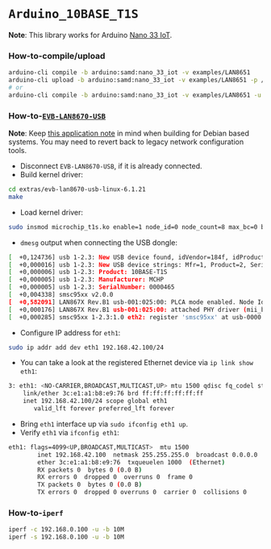 `Arduino_10BASE_T1S`
====================
**Note**: This library works for Arduino [Nano 33 IoT](https://store.arduino.cc/products/arduino-nano-33-iot).

### How-to-compile/upload
```bash
arduino-cli compile -b arduino:samd:nano_33_iot -v examples/LAN8651
arduino-cli upload -b arduino:samd:nano_33_iot -v examples/LAN8651 -p /dev/ttyACM0
# or
arduino-cli compile -b arduino:samd:nano_33_iot -v examples/LAN8651 -u -p /dev/ttyACM0
```

### How-to-[`EVB-LAN8670-USB`](https://www.microchip.com/en-us/development-tool/EV08L38A)
**Note**: Keep [this application note](https://microchip.my.site.com/s/article/EVB-LAN8670-USB-Enablement-for-Debian-Ubuntu-Raspbian) in mind when building for Debian based systems. You may need to revert back to legacy network configuration tools.

* Disconnect `EVB-LAN8670-USB`, if it is already connected.
* Build kernel driver:
```bash
cd extras/evb-lan8670-usb-linux-6.1.21
make
```
* Load kernel driver:
```bash
sudo insmod microchip_t1s.ko enable=1 node_id=0 node_count=8 max_bc=0 burst_timer=128 to_timer=32
```
* `dmesg` output when connecting the USB dongle:
```bash
[  +0,124736] usb 1-2.3: New USB device found, idVendor=184f, idProduct=0051, bcdDevice= 2.00
[  +0,000016] usb 1-2.3: New USB device strings: Mfr=1, Product=2, SerialNumber=3
[  +0,000006] usb 1-2.3: Product: 10BASE-T1S
[  +0,000005] usb 1-2.3: Manufacturer: MCHP
[  +0,000005] usb 1-2.3: SerialNumber: 0000465
[  +0,004338] smsc95xx v2.0.0
[  +0,582091] LAN867X Rev.B1 usb-001:025:00: PLCA mode enabled. Node Id: 0, Node Count: 8, Max BC: 0, Burst Timer: 128, TO Timer: 32
[  +0,000176] LAN867X Rev.B1 usb-001:025:00: attached PHY driver (mii_bus:phy_addr=usb-001:025:00, irq=190)
[  +0,000285] smsc95xx 1-2.3:1.0 eth2: register 'smsc95xx' at usb-0000:00:14.0-2.3, smsc95xx USB 2.0 Ethernet, 00:1e:c0:d1:b9:4b
```
* Configure IP address for `eth1`:
```bash
sudo ip addr add dev eth1 192.168.42.100/24
```
* You can take a look at the registered Ethernet device via `ip link show eth1`:
```bash
3: eth1: <NO-CARRIER,BROADCAST,MULTICAST,UP> mtu 1500 qdisc fq_codel state DOWN group default qlen 1000
    link/ether 3c:e1:a1:b8:e9:76 brd ff:ff:ff:ff:ff:ff
    inet 192.168.42.100/24 scope global eth1
       valid_lft forever preferred_lft forever
```
* Bring `eth1` interface up via `sudo ifconfig eth1 up`.
* Verify `eth1` via `ifconfig eth1`:
```bash
eth1: flags=4099<UP,BROADCAST,MULTICAST>  mtu 1500
        inet 192.168.42.100  netmask 255.255.255.0  broadcast 0.0.0.0
        ether 3c:e1:a1:b8:e9:76  txqueuelen 1000  (Ethernet)
        RX packets 0  bytes 0 (0.0 B)
        RX errors 0  dropped 0  overruns 0  frame 0
        TX packets 0  bytes 0 (0.0 B)
        TX errors 0  dropped 0 overruns 0  carrier 0  collisions 0
```

### How-to-`iperf`
```bash
iperf -c 192.168.0.100 -u -b 10M
iperf -s 192.168.0.100 -u -b 10M
```
